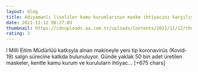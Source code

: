 ```yaml
--- 
layout: blog
title: Adıyamanlı liseliler kamu kurumlarının maske ihtiyacını karşılıyor
date: 2021-11-12 08:27:03
thumbnail: https://cdnuploads.aa.com.tr/uploads/Contents/2021/11/12/thumbs_b_c_921d5debb2ab712668b38721623e9837.jpg?v=115605
rating: 3
---
```

l Milli Eitim Müdürlüü katksyla alnan makineyle yeni tip koronavirüs (Kovid-19) salgn sürecine katkda bulunuluyor.
Günde yaklak 50 bin adet üretilen maskeler, kentte kamu kurum ve kurulularn ihtiyac… [+675 chars]